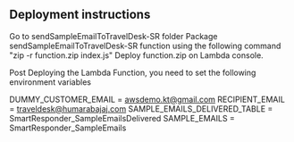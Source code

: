 ## Deployment instructions
Go to sendSampleEmailToTravelDesk-SR folder 
Package sendSampleEmailToTravelDesk-SR function using the following command "zip -r function.zip index.js"
Deploy function.zip on Lambda console.


Post Deploying the Lambda Function, you need to set the following environment variables

DUMMY_CUSTOMER_EMAIL  = awsdemo.kt@gmail.com
RECIPIENT_EMAIL = traveldesk@humarabajaj.com
SAMPLE_EMAILS_DELIVERED_TABLE = SmartResponder_SampleEmailsDelivered
SAMPLE_EMAILS = SmartResponder_SampleEmails